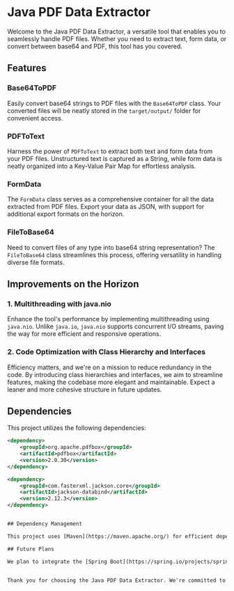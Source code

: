 # Java PDF Data Extractor

Welcome to the Java PDF Data Extractor, a versatile tool that enables you to seamlessly handle PDF files. Whether you need to extract text, form data, or convert between base64 and PDF, this tool has you covered.

## Features

### Base64ToPDF
Easily convert base64 strings to PDF files with the `Base64ToPDF` class. Your converted files will be neatly stored in the `target/output/` folder for convenient access.

### PDFToText
Harness the power of `PDFToText` to extract both text and form data from your PDF files. Unstructured text is captured as a String, while form data is neatly organized into a Key-Value Pair Map for effortless analysis.

### FormData
The `FormData` class serves as a comprehensive container for all the data extracted from PDF files. Export your data as JSON, with support for additional export formats on the horizon.

### FileToBase64
Need to convert files of any type into base64 string representation? The `FileToBase64` class streamlines this process, offering versatility in handling diverse file formats.

## Improvements on the Horizon

### 1. Multithreading with java.nio
Enhance the tool's performance by implementing multithreading using `java.nio`. Unlike `java.io`, `java.nio` supports concurrent I/O streams, paving the way for more efficient and responsive operations.

### 2. Code Optimization with Class Hierarchy and Interfaces
Efficiency matters, and we're on a mission to reduce redundancy in the code. By introducing class hierarchies and interfaces, we aim to streamline features, making the codebase more elegant and maintainable. Expect a leaner and more cohesive structure in future updates.

## Dependencies

This project utilizes the following dependencies:

```xml
<dependency>
    <groupId>org.apache.pdfbox</groupId>
    <artifactId>pdfbox</artifactId>
    <version>2.0.30</version>
</dependency>

<dependency>
    <groupId>com.fasterxml.jackson.core</groupId>
    <artifactId>jackson-databind</artifactId>
    <version>2.12.3</version>
</dependency>


## Dependency Management

This project uses [Maven](https://maven.apache.org/) for efficient dependency management. Maven helps streamline the build process and ensures smooth integration of project dependencies.

## Future Plans

We plan to integrate the [Spring Boot](https://spring.io/projects/spring-boot) web framework for enhanced front-end capabilities. Stay tuned for exciting updates as we continue to evolve the project!


Thank you for choosing the Java PDF Data Extractor. We're committed to continuous improvement, and your feedback is invaluable in shaping the future of this tool. Stay tuned for more updates and enhancements!
